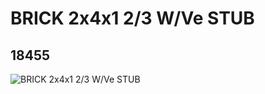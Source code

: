 # BRICK 2x4x1 2/3 W/Ve STUB
## 18455
![BRICK 2x4x1 2/3 W/Ve STUB](https://lc-www-live-s.legocdn.com/media/bricks/5/2/6097167.jpg)